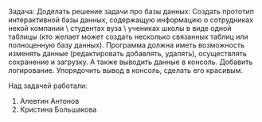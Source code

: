 Задача:
Доделать решение задачи про базы данных: Создать прототип интерактивной базы данных, содержащую информацию о сотрудниках некой компании \ студентах вуза \ учениках школы в виде одной таблицы (кто желает может создать несколько связанных таблиц или полноценную базу данных). Программа должна иметь возможность изменять данные (редактировать добавлять, удалять), осуществлять сохранение и загрузку. А также выводить данные в консоль. Добавить логирование. Упорядочить вывод в консоль, сделать его красивым.

Над задачей работали:
1. Алевтин Антонов
2. Кристина Большакова